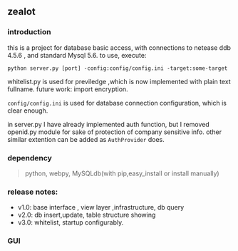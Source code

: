 ## zealot

### introduction
this is a project for database basic access, with connections to netease ddb 4.5.6 , and standard Mysql 5.6.
to use, execute: 
```
python server.py [port] -config:config/config.ini -target:some-target
```
whitelist.py is used for previledge ,which is now implemented with plain text fullname. future work: import encryption.

`config/config.ini` is used for database connection configuration, which is clear enough.  

in server.py I have already implemented auth function, but I removed openid.py module for sake of protection of company sensitive info. other similar extention can be added as `AuthProvider` does.

### dependency
> python, webpy, MySQLdb(with pip,easy_install or install manually)

### release notes:
- v1.0:  base interface , view layer ,infrastructure, db query
- v2.0:  db insert,update, table structure showing
- v3.0:  whitelist, startup configurably.

### GUI



